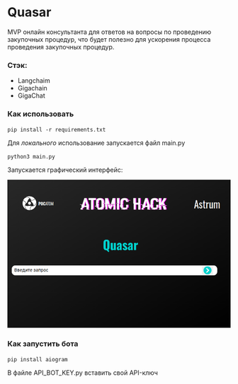 # Quasar
MVP онлайн консультанта для ответов на вопросы по проведению закупочных процедур, что будет полезно для ускорения процесса проведения закупочных процедур. 
### Стэк:
- Langchaim
- Gigachain
- GigaChat
### Как использовать

	pip install -r requirements.txt	

Для *локального* использование запускается файл main.py

	python3 main.py

Запускается графический интерфейс:

![](./img/screenshot.png)


### Как запустить бота

    pip install aiogram

В файле API_BOT_KEY.py вставить свой API-ключ